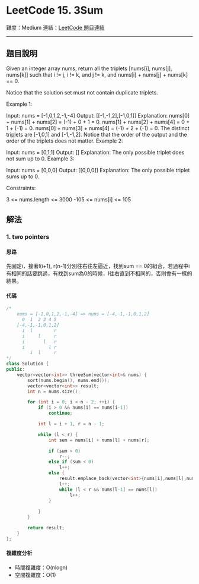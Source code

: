 # LeetCode 15. 3Sum

難度：Medium
連結：[LeetCode 題目連結](https://leetcode.com/problems/3sum/description/)

---

## 題目說明
    
Given an integer array nums, return all the triplets [nums[i], nums[j], nums[k]] such that i != j, i != k, and j != k, and nums[i] + nums[j] + nums[k] == 0.

Notice that the solution set must not contain duplicate triplets.

 

Example 1:

Input: nums = [-1,0,1,2,-1,-4]
Output: [[-1,-1,2],[-1,0,1]]
Explanation: 
nums[0] + nums[1] + nums[2] = (-1) + 0 + 1 = 0.
nums[1] + nums[2] + nums[4] = 0 + 1 + (-1) = 0.
nums[0] + nums[3] + nums[4] = (-1) + 2 + (-1) = 0.
The distinct triplets are [-1,0,1] and [-1,-1,2].
Notice that the order of the output and the order of the triplets does not matter.
Example 2:

Input: nums = [0,1,1]
Output: []
Explanation: The only possible triplet does not sum up to 0.
Example 3:

Input: nums = [0,0,0]
Output: [[0,0,0]]
Explanation: The only possible triplet sums up to 0.
 

Constraints:

3 <= nums.length <= 3000
-105 <= nums[i] <= 105

## 解法
### 1. two pointers
#### 思路

先固定i，接著l(i+1), r(n-1)分別往右往左逼近，找到sum == 0的組合，若過程中i有相同的話要跳過，有找到sum為0的時候，l往右直到不相同的，否則會有一樣的結果。

#### 代碼
```c++
/*
    nums = [-1,0,1,2,-1,-4] => nums = [-4,-1,-1,0,1,2]
      0  1  2 3 4 5
    [-4,-1,-1,0,1,2]
      i  l        r
      i     l     r
      i       l   r
      i         l r
         i  l     r
*/
class Solution {
public:
    vector<vector<int>> threeSum(vector<int>& nums) {
        sort(nums.begin(), nums.end());
        vector<vector<int>> result;
        int n = nums.size();

        for (int i = 0; i < n - 2; ++i) {
            if (i > 0 && nums[i] == nums[i-1])
                continue;

            int l = i + 1, r = n - 1;

            while (l < r) {
                int sum = nums[i] + nums[l] + nums[r];

                if (sum > 0)
                    r--;
                else if (sum < 0)
                    l++;
                else {
                    result.emplace_back(vector<int>{nums[i],nums[l],nums[r]});
                    l++;
                    while (l < r && nums[l-1] == nums[l])
                        l++;
                }
                    
            }
        }

        return result;
    }
};
```

#### 複雜度分析

- 時間複雜度：O(nlogn)
- 空間複雜度：O(1)
